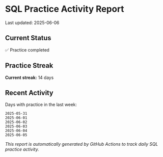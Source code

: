 # SQL Practice Activity Report

Last updated: 2025-06-06

## Current Status

✅ Practice completed

## Practice Streak

**Current streak:** 14 days

## Recent Activity

Days with practice in the last week:

```
2025-05-31
2025-06-01
2025-06-02
2025-06-03
2025-06-04
2025-06-05
```

*This report is automatically generated by GitHub Actions to track daily SQL practice activity.*

